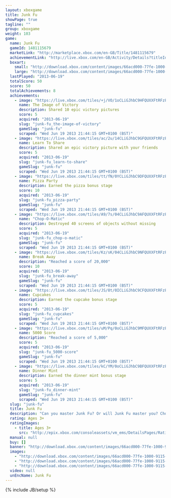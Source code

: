 ```yaml
---
layout: xboxgame
title: Junk Fu
showPage: true
tagline: ""
group: xboxgame
weight: 103
game: 
  name: Junk Fu
  gameId: 1481115679
  marketLink: "http://marketplace.xbox.com/en-GB/Title/1481115679"
  achievementLink: "http://live.xbox.com/en-GB/Activity/Details?titleId=1481115679"
  boxart: 
    small: "http://download.xbox.com/content/images/66acd000-77fe-1000-9115-d8025848081f/2057/boxartsm.jpg"
    large: "http://download.xbox.com/content/images/66acd000-77fe-1000-9115-d8025848081f/2057/boxartlg.jpg"
  lastPlayed: "2013-06-19"
  totalScore: 50
  score: 50
  totalAchievements: 8
  achievements: 
    - image: "https://live.xbox.com/tiles/+j/VO/1oCLiGJhbC9HFQUXXFtRFzFmL2FjaC8wLzMAAAAA5+fn+WE14Q==.jpg"
      name: The Image of Victory
      description: Shared 10 epic victory pictures
      score: 5
      acquired: "2013-06-19"
      slug: "junk-fu_the-image-of-victory"
      gameSlug: "junk-fu"
      scraped: "Wed Jun 19 2013 21:44:15 GMT+0100 (BST)"
    - image: "https://live.xbox.com/tiles/ac/2u/14CLiGJhbC9GFQUXXFtRFzFmL2FjaC8wLzIAAAAA5+fn+IHNcg==.jpg"
      name: Learn To Share
      description: Shared an epic victory picture with your friends
      score: 5
      acquired: "2013-06-19"
      slug: "junk-fu_learn-to-share"
      gameSlug: "junk-fu"
      scraped: "Wed Jun 19 2013 21:44:15 GMT+0100 (BST)"
    - image: "https://live.xbox.com/tiles/tt/fN/0YCLiGJhbC9DFQUXXFtRFzFmL2FjaC8wLzcAAAAA5+fn-uLXrQ==.jpg"
      name: Pizza Party
      description: Earned the pizza bonus stage
      score: 10
      acquired: "2013-06-19"
      slug: "junk-fu_pizza-party"
      gameSlug: "junk-fu"
      scraped: "Wed Jun 19 2013 21:44:15 GMT+0100 (BST)"
    - image: "https://live.xbox.com/tiles/A9/7s/04CLiGJhbC9AFQUXXFtRFzFmL2FjaC8wLzQAAAAA5+fn-MPeGA==.jpg"
      name: "Chop-O-Matic"
      description: Destroyed 40 screens of objects without missing
      score: 5
      acquired: "2013-06-19"
      slug: "junk-fu_chop-o-matic"
      gameSlug: "junk-fu"
      scraped: "Wed Jun 19 2013 21:44:15 GMT+0100 (BST)"
    - image: "https://live.xbox.com/tiles/Kz/sK/04CLiGJhbC9NFQUXXFtRFzFmL2FjaC8wLzkAAAAA5+fn-CU7MA==.jpg"
      name: Break Away
      description: "Reached a score of 20,000"
      score: 10
      acquired: "2013-06-19"
      slug: "junk-fu_break-away"
      gameSlug: "junk-fu"
      scraped: "Wed Jun 19 2013 21:44:15 GMT+0100 (BST)"
    - image: "https://live.xbox.com/tiles/JS/8t/0ICLiGJhbC9CFQUXXFtRFzFmL2FjaC8wLzYAAAAA5+fn-wIvPg==.jpg"
      name: Cupcakes
      description: Earned the cupcake bonus stage
      score: 5
      acquired: "2013-06-19"
      slug: "junk-fu_cupcakes"
      gameSlug: "junk-fu"
      scraped: "Wed Jun 19 2013 21:44:15 GMT+0100 (BST)"
    - image: "https://live.xbox.com/tiles/uM/Pq/0oCLiGJhbC9MFQUXXFtRFzFmL2FjaC8wLzgAAAAA5+fn-cXDow==.jpg"
      name: 5000 Score
      description: "Reached a score of 5,000"
      score: 5
      acquired: "2013-06-19"
      slug: "junk-fu_5000-score"
      gameSlug: "junk-fu"
      scraped: "Wed Jun 19 2013 21:44:15 GMT+0100 (BST)"
    - image: "https://live.xbox.com/tiles/kC/YM/0oCLiGJhbC9BFQUXXFtRFzFmL2FjaC8wLzUAAAAA5+fn-SMmiw==.jpg"
      name: Dinner Mint
      description: Earned the dinner mint bonus stage
      score: 5
      acquired: "2013-06-19"
      slug: "junk-fu_dinner-mint"
      gameSlug: "junk-fu"
      scraped: "Wed Jun 19 2013 21:44:15 GMT+0100 (BST)"
  slug: "junk-fu"
  title: Junk Fu
  description: "Can you master Junk Fu? Or will Junk Fu master you? Chop, kick, and smash junk as it flies off a junkyard conveyor belt. Turn junk into junk food by cranking up your calorie burn! The more you move, the more you burn. The more you burn, the more goodies you earn!"
  rating: Ages 3+
  ratingImages: 
    - title: Ages 3+
      src: "http://epix.xbox.com/consoleassets/vm_ems/DetailsPages/RatingSystemID/14/default/Values/14001.png"
  manual: null
  buy: []
  banner: "http://download.xbox.com/content/images/66acd000-77fe-1000-9115-d8025848081f/1033/banner.png"
  images: 
    - "http://download.xbox.com/content/images/66acd000-77fe-1000-9115-d8025848081f/1033/screenlg1.jpg"
    - "http://download.xbox.com/content/images/66acd000-77fe-1000-9115-d8025848081f/1033/screenlg2.jpg"
    - "http://download.xbox.com/content/images/66acd000-77fe-1000-9115-d8025848081f/1033/screenlg3.jpg"
  video: null
  unEncName: Junk Fu
---
```

{% include JB/setup %}